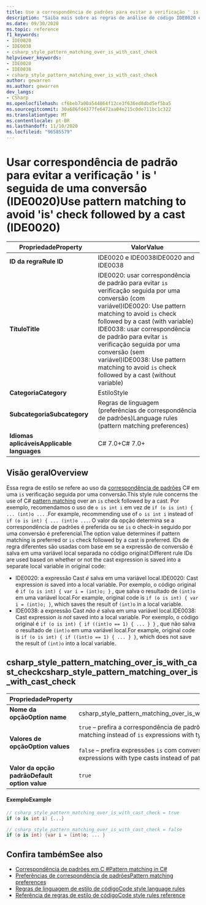 ```yaml
---
title: Use a correspondência de padrões para evitar a verificação ' is ' seguida por uma conversão (IDE0020 e IDE0038)
description: "Saiba mais sobre as regras de análise de código IDE0020 e IDE0038: Use a correspondência de padrões para evitar a verificação ' is ' seguida por uma conversão"
ms.date: 09/30/2020
ms.topic: reference
f1_keywords:
- IDE0020
- IDE0038
- csharp_style_pattern_matching_over_is_with_cast_check
helpviewer_keywords:
- IDE0020
- IDE0038
- csharp_style_pattern_matching_over_is_with_cast_check
author: gewarren
ms.author: gewarren
dev_langs:
- CSharp
ms.openlocfilehash: cf6beb7a00a544864f12ce3f636ed8dbd5ef5ba5
ms.sourcegitcommit: 30a686fd4377fe6472aa04e215c0de711bc1c322
ms.translationtype: MT
ms.contentlocale: pt-BR
ms.lasthandoff: 11/10/2020
ms.locfileid: "96585579"
---
```

# <a name="use-pattern-matching-to-avoid-is-check-followed-by-a-cast-ide0020"></a><span data-ttu-id="38a73-103">Usar correspondência de padrão para evitar a verificação ' is ' seguida de uma conversão (IDE0020)</span><span class="sxs-lookup"><span data-stu-id="38a73-103">Use pattern matching to avoid 'is' check followed by a cast (IDE0020)</span></span>

|<span data-ttu-id="38a73-104">Propriedade</span><span class="sxs-lookup"><span data-stu-id="38a73-104">Property</span></span>|<span data-ttu-id="38a73-105">Valor</span><span class="sxs-lookup"><span data-stu-id="38a73-105">Value</span></span>|
|-|-|
| <span data-ttu-id="38a73-106">**ID da regra**</span><span class="sxs-lookup"><span data-stu-id="38a73-106">**Rule ID**</span></span> | <span data-ttu-id="38a73-107">IDE0020 e IDE0038</span><span class="sxs-lookup"><span data-stu-id="38a73-107">IDE0020 and IDE0038</span></span> |
| <span data-ttu-id="38a73-108">**Título**</span><span class="sxs-lookup"><span data-stu-id="38a73-108">**Title**</span></span> | <span data-ttu-id="38a73-109">IDE0020: usar correspondência de padrão para evitar `is` verificação seguida por uma conversão (com variável)</span><span class="sxs-lookup"><span data-stu-id="38a73-109">IDE0020: Use pattern matching to avoid `is` check followed by a cast (with variable)</span></span><br/> <span data-ttu-id="38a73-110">IDE0038: usar correspondência de padrão para evitar `is` verificação seguida por uma conversão (sem variável)</span><span class="sxs-lookup"><span data-stu-id="38a73-110">IDE0038: Use pattern matching to avoid `is` check followed by a cast (without variable)</span></span> |
| <span data-ttu-id="38a73-111">**Categoria**</span><span class="sxs-lookup"><span data-stu-id="38a73-111">**Category**</span></span> | <span data-ttu-id="38a73-112">Estilo</span><span class="sxs-lookup"><span data-stu-id="38a73-112">Style</span></span> |
| <span data-ttu-id="38a73-113">**Subcategoria**</span><span class="sxs-lookup"><span data-stu-id="38a73-113">**Subcategory**</span></span> | <span data-ttu-id="38a73-114">Regras de linguagem (preferências de correspondência de padrões)</span><span class="sxs-lookup"><span data-stu-id="38a73-114">Language rules (pattern matching preferences)</span></span> |
| <span data-ttu-id="38a73-115">**Idiomas aplicáveis**</span><span class="sxs-lookup"><span data-stu-id="38a73-115">**Applicable languages**</span></span> | <span data-ttu-id="38a73-116">C# 7.0+</span><span class="sxs-lookup"><span data-stu-id="38a73-116">C# 7.0+</span></span> |

## <a name="overview"></a><span data-ttu-id="38a73-117">Visão geral</span><span class="sxs-lookup"><span data-stu-id="38a73-117">Overview</span></span>

<span data-ttu-id="38a73-118">Essa regra de estilo se refere ao uso da [correspondência de padrões](../../../csharp/pattern-matching.md) C# em uma `is` verificação seguida por uma conversão.</span><span class="sxs-lookup"><span data-stu-id="38a73-118">This style rule concerns the use of C# [pattern matching](../../../csharp/pattern-matching.md) over an `is` check followed by a cast.</span></span> <span data-ttu-id="38a73-119">Por exemplo, recomendamos o uso de `o is int i` em vez de `if (o is int) { ... (int)o ...` .</span><span class="sxs-lookup"><span data-stu-id="38a73-119">For example, recommending use of `o is int i` instead of `if (o is int) { ... (int)o ...`.</span></span> <span data-ttu-id="38a73-120">O valor da opção determina se a correspondência de padrões é preferida ou se `is` o check-in seguido por uma conversão é preferencial.</span><span class="sxs-lookup"><span data-stu-id="38a73-120">The option value determines if pattern matching is preferred or `is` check followed by a cast is preferred.</span></span> <span data-ttu-id="38a73-121">IDs de regra diferentes são usadas com base em se a expressão de conversão é salva em uma variável local separada no código original:</span><span class="sxs-lookup"><span data-stu-id="38a73-121">Different rule IDs are used based on whether or not the cast expression is saved into a separate local variable in original code:</span></span>

- <span data-ttu-id="38a73-122">IDE0020: a expressão Cast _é_ salva em uma variável local.</span><span class="sxs-lookup"><span data-stu-id="38a73-122">IDE0020: Cast expression _is_ saved into a local variable.</span></span> <span data-ttu-id="38a73-123">Por exemplo, o código original é `if (o is int) { var i = (int)o; }` , que salva o resultado de `(int)o` em uma variável local.</span><span class="sxs-lookup"><span data-stu-id="38a73-123">For example, original code is `if (o is int) { var i = (int)o; }`, which saves the result of `(int)o` in a local variable.</span></span>
- <span data-ttu-id="38a73-124">IDE0038: a expressão Cast _não é_ salva em uma variável local.</span><span class="sxs-lookup"><span data-stu-id="38a73-124">IDE0038: Cast expression _is not_ saved into a local variable.</span></span> <span data-ttu-id="38a73-125">Por exemplo, o código original é `if (o is int) { if ((int)o == 1) { ... } }` , que não salva o resultado de `(int)o` em uma variável local.</span><span class="sxs-lookup"><span data-stu-id="38a73-125">For example, original code is `if (o is int) { if ((int)o == 1) { ... } }`, which does not save the result of `(int)o` into a local variable.</span></span>

## <a name="csharp_style_pattern_matching_over_is_with_cast_check"></a><span data-ttu-id="38a73-126">csharp_style_pattern_matching_over_is_with_cast_check</span><span class="sxs-lookup"><span data-stu-id="38a73-126">csharp_style_pattern_matching_over_is_with_cast_check</span></span>

|<span data-ttu-id="38a73-127">Propriedade</span><span class="sxs-lookup"><span data-stu-id="38a73-127">Property</span></span>|<span data-ttu-id="38a73-128">Valor</span><span class="sxs-lookup"><span data-stu-id="38a73-128">Value</span></span>|
|-|-|
| <span data-ttu-id="38a73-129">**Nome da opção**</span><span class="sxs-lookup"><span data-stu-id="38a73-129">**Option name**</span></span> | <span data-ttu-id="38a73-130">csharp_style_pattern_matching_over_is_with_cast_check</span><span class="sxs-lookup"><span data-stu-id="38a73-130">csharp_style_pattern_matching_over_is_with_cast_check</span></span>
| <span data-ttu-id="38a73-131">**Valores de opção**</span><span class="sxs-lookup"><span data-stu-id="38a73-131">**Option values**</span></span> | <span data-ttu-id="38a73-132">`true` – prefira a correspondência de padrões a expressões `is` com conversões de tipo</span><span class="sxs-lookup"><span data-stu-id="38a73-132">`true` - Prefer pattern matching instead of `is` expressions with type casts</span></span><br /><br /><span data-ttu-id="38a73-133">`false` – prefira expressões `is` com conversões de tipo a correspondência de padrões</span><span class="sxs-lookup"><span data-stu-id="38a73-133">`false` - Prefer `is` expressions with type casts instead of pattern matching</span></span> |
| <span data-ttu-id="38a73-134">**Valor da opção padrão**</span><span class="sxs-lookup"><span data-stu-id="38a73-134">**Default option value**</span></span> | `true` |

#### <a name="example"></a><span data-ttu-id="38a73-135">Exemplo</span><span class="sxs-lookup"><span data-stu-id="38a73-135">Example</span></span>

```csharp
// csharp_style_pattern_matching_over_is_with_cast_check = true
if (o is int i) {...}

// csharp_style_pattern_matching_over_is_with_cast_check = false
if (o is int) {var i = (int)o; ... }
```

## <a name="see-also"></a><span data-ttu-id="38a73-136">Confira também</span><span class="sxs-lookup"><span data-stu-id="38a73-136">See also</span></span>

- [<span data-ttu-id="38a73-137">Correspondência de padrões em C #</span><span class="sxs-lookup"><span data-stu-id="38a73-137">Pattern matching in C#</span></span>](../../../csharp/pattern-matching.md)
- [<span data-ttu-id="38a73-138">Preferências de correspondência de padrões</span><span class="sxs-lookup"><span data-stu-id="38a73-138">Pattern matching preferences</span></span>](pattern-matching-preferences.md)
- [<span data-ttu-id="38a73-139">Regras de linguagem de estilo de código</span><span class="sxs-lookup"><span data-stu-id="38a73-139">Code style language rules</span></span>](language-rules.md)
- [<span data-ttu-id="38a73-140">Referência de regras de estilo de código</span><span class="sxs-lookup"><span data-stu-id="38a73-140">Code style rules reference</span></span>](index.md)
